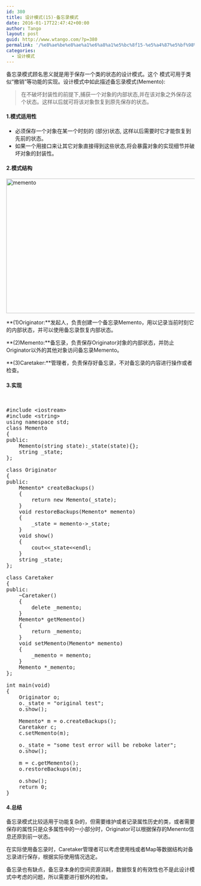```yaml
---
id: 380
title: 设计模式(15)-备忘录模式
date: 2016-01-17T22:47:42+00:00
author: Tango
layout: post
guid: http://www.wtango.com/?p=380
permalink: '/%e8%ae%be%e8%ae%a1%e6%a8%a1%e5%bc%8f15-%e5%a4%87%e5%bf%98%e5%bd%95%e6%a8%a1%e5%bc%8f/'
categories:
  - 设计模式
---
```

备忘录模式顾名思义就是用于保存一个类的状态的设计模式。这个 模式可用于类似“撤销”等功能的实现。设计模式中如此描述备忘录模式(Memento):

> 在不破坏封装性的前提下,捕获一个对象的内部状态,并在该对象之外保存这个状态。这样以后就可将该对象恢复到原先保存的状态。

<!--more-->

#### 1.模式适用性

  * 必须保存一个对象在某一个时刻的 (部分)状态, 这样以后需要时它才能恢复到先前的状态。
  * 如果一个用接口来让其它对象直接得到这些状态,将会暴露对象的实现细节并破坏对象的封装性。

#### 2.模式结构

<img class="aligncenter size-full wp-image-381" src="http://www.wtango.com/wp-content/uploads/2016/01/memento.png" alt="memento" width="817" height="360" srcset="http://www.wtango.com/wp-content/uploads/2016/01/memento.png 817w, http://www.wtango.com/wp-content/uploads/2016/01/memento-300x132.png 300w, http://www.wtango.com/wp-content/uploads/2016/01/memento-768x338.png 768w" sizes="(max-width: 817px) 100vw, 817px" />

**(1)Originator:**发起人，负责创建一个备忘录Memento，用以记录当前时刻它的内部状态，并可以使用备忘录恢复内部状态。

**(2)Memento:**备忘录，负责保存Originator对象的内部状态，并防止Originator以外的其他对象访问备忘录Memento。

**(3)Caretaker:**管理者，负责保存好备忘录，不对备忘录的内容进行操作或者检查。

#### 3.实现

&nbsp;

<pre class="brush: cpp; title: ; notranslate" title="">#include &lt;iostream&gt;
#include &lt;string&gt;
using namespace std;
class Memento
{
public:
	Memento(string state):_state(state){};
	string _state;
};

class Originator
{
public:
	Memento* createBackups()
	{
		return new Memento(_state);
	}
	void restoreBackups(Memento* memento)
	{
		_state = memento-&gt;_state;
	}
	void show()
	{
		cout&lt;&lt;_state&lt;&lt;endl;
	}
	string _state;
};

class Caretaker
{
public:
	~Caretaker()
	{
		delete _memento;
	}
	Memento* getMemento()
	{
		return _memento;
	}
	void setMemento(Memento* memento)
	{
		_memento = memento;
	}
	Memento *_memento;
};

int main(void)
{
	Originator o;
	o._state = "original test";
	o.show();

	Memento* m = o.createBackups();
	Caretaker c;
	c.setMemento(m);

	o._state = "some test error will be reboke later";
	o.show();

	m = c.getMemento();
	o.restoreBackups(m);

	o.show();
	return 0;
}
</pre>

#### 4.总结

备忘录模式比较适用于功能复杂的，但需要维护或者记录属性历史的类，或者需要保存的属性只是众多属性中的一小部分时，Originator可以根据保存的Menento信息还原到前一状态。

在实际使用备忘录时，Caretaker管理者可以考虑使用栈或者Map等数据结构对备忘录进行保存，根据实际使用情况选定。

备忘录也有缺点，备忘录本身的空间资源消耗，数据恢复的有效性也不是此设计模式中考虑的问题，所以需要进行额外的检查。